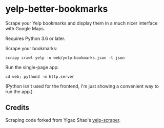 yelp-better-bookmarks
=====================

Scrape your Yelp bookmarks and display them in a much nicer interface with
Google Maps.

Requires Python 3.6 or later.

Scrape your bookmarks:

```
scrapy crawl yelp -o web/yelp-bookmarks.json -t json
```

Run the single-page app:

```
cd web; python3 -m http.server 
```

(Python isn't used for the frontend, I'm just showing a convenient way to run the app.)

Credits
-------

Scraping code forked from Yigao Shao's [yelp-scraper](github.com/Billibilli/yelp-scraper).
